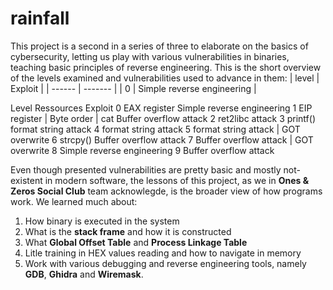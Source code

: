 # rainfall
This project is a second in a series of three to elaborate on the basics of cybersecurity, letting us play with various vulnerabilities in binaries, teaching basic principles of reverse engineering.
This is the short overview of the levels examined and vulnerabilities used to advance in them:
| level | Exploit |
| ------ | ------- |
| 0 | Simple reverse engineering |


Level 	Ressources 	Exploit
0 	EAX register 	Simple reverse engineering
1 	EIP register | Byte order | cat 	Buffer overflow attack
2 		ret2libc attack
3 	printf() 	format string attack
4 		format string attack
5 		format string attack | GOT overwrite
6 	strcpy() 	Buffer overflow attack
7 		Buffer overflow attack | GOT overwrite
8 		Simple reverse engineering
9 		Buffer overflow attack



Even though presented vulnerabilities are pretty basic and mostly not-existent in modern software, the lessons of this project, as we in **Ones & Zeros Social Club** team acknowlegde, is the broader view of how programs work. We learned much about:
1) How binary is executed in the system
2) What is the **stack frame** and how it is constructed
3) What **Global Offset Table** and **Process Linkage Table**
4) Litle training in HEX values reading and how to navigate in memory
5) Work with various debugging and reverse engineering tools, namely **GDB**, **Ghidra** and **Wiremask**.

